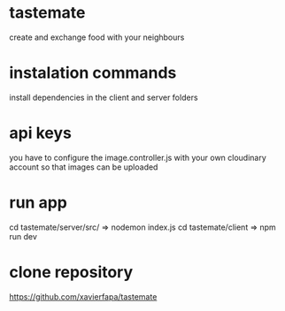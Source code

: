 # tastemate
create and exchange food with your neighbours

# instalation commands
install dependencies in the client and server folders

# api keys
you have to configure the image.controller.js with your own cloudinary account so that images can be uploaded

# run app
cd tastemate/server/src/  =>  nodemon index.js
cd tastemate/client       =>  npm run dev

# clone repository
https://github.com/xavierfapa/tastemate